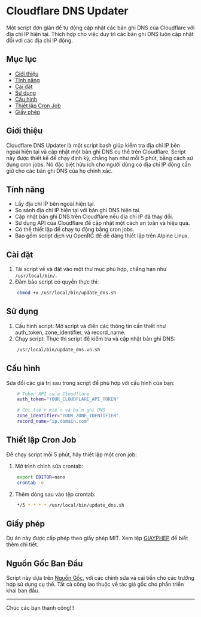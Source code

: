 # Cloudflare DNS Updater

Một script đơn giản để tự động cập nhật các bản ghi DNS của Cloudflare với địa chỉ IP hiện tại. Thích hợp cho việc duy trì các bản ghi DNS luôn cập nhật đối với các địa chỉ IP động.

## Mục lục

- [Giới thiệu](#giới-thiệu)
- [Tính năng](#tính-năng)
- [Cài đặt](#cài-đặt)
- [Sử dụng](#sử-dụng)
- [Cấu hình](#cấu-hình)
- [Thiết lập Cron Job](#thiết-lập-cron-job)
- [Giấy phép](#giấy-phép)

## Giới thiệu

Cloudflare DNS Updater là một script bash giúp kiểm tra địa chỉ IP bên ngoài hiện tại và cập nhật một bản ghi DNS cụ thể trên Cloudflare. Script này được thiết kế để chạy định kỳ, chẳng hạn như mỗi 5 phút, bằng cách sử dụng cron jobs. Nó đặc biệt hữu ích cho người dùng có địa chỉ IP động cần giữ cho các bản ghi DNS của họ chính xác.

## Tính năng

- Lấy địa chỉ IP bên ngoài hiện tại.
- So sánh địa chỉ IP hiện tại với bản ghi DNS hiện tại.
- Cập nhật bản ghi DNS trên Cloudflare nếu địa chỉ IP đã thay đổi.
- Sử dụng API của Cloudflare để cập nhật một cách an toàn và hiệu quả.
- Có thể thiết lập để chạy tự động bằng cron jobs.
- Bao gồm script dịch vụ OpenRC để dễ dàng thiết lập trên Alpine Linux.

## Cài đặt

1. Tải script về và đặt vào một thư mục phù hợp, chẳng hạn như `/usr/local/bin/`.
2. Đảm bảo script có quyền thực thi:
```sh
    chmod +x /usr/local/bin/update_dns.sh
```
## Sử dụng
1. Cấu hình script: Mở script và điền các thông tin cần thiết như auth_token, zone_identifier, và record_name.
2. Chạy script: Thực thi script để kiểm tra và cập nhật bản ghi DNS:
```sh
    /usr/local/bin/update_dns.vn.sh
```
## Cấu hình
Sửa đổi các giá trị sau trong script để phù hợp với cấu hình của bạn:
```sh
    # Token API của Cloudflare
    auth_token="YOUR_CLOUDFLARE_API_TOKEN"

    # Chi tiết miền và bản ghi DNS
    zone_identifier="YOUR_ZONE_IDENTIFIER"
    record_name="ip.domain.com"
```
## Thiết lập Cron Job
Để chạy script mỗi 5 phút, hãy thiết lập một cron job:
1. Mở trình chỉnh sửa crontab:
```sh
    export EDITOR=nano
    crontab -e
```
2. Thêm dòng sau vào tệp crontab:
```sh
    */5 * * * * /usr/local/bin/update_dns.sh
```
## Giấy phép
Dự án này được cấp phép theo giấy phép MIT. Xem tệp [GIAYPHEP](https://github.com/haitnmt/ddns-cloudflare/blob/main/GIAYPHEP) để biết thêm chi tiết.

## Nguồn Gốc Ban Đầu

Script này dựa trên [Nguồn Gốc](https://thuanbui.me/cap-nhat-ip-dong-cho-ten-mien-qua-cloudflare-de-truy-cap-homelab-tai-nha/), với các chỉnh sửa và cải tiến cho các trường hợp sử dụng cụ thể. Tất cả công lao thuộc về tác giả gốc cho phần triển khai ban đầu.

---
Chúc các bạn thành công!!!

